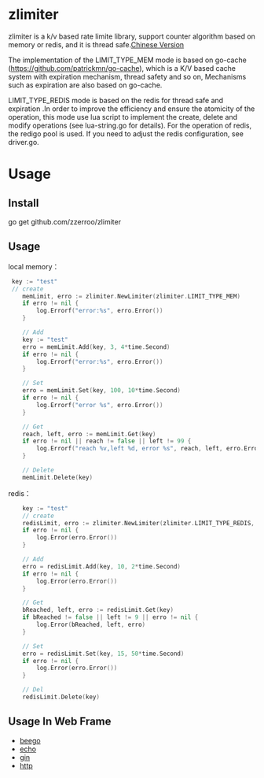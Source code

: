 # zlimiter

zlimiter is a k/v based rate limite library, support counter algorithm  based on  memory or redis, and it is thread safe.[Chinese Version](./readme-ch.md)

The implementation of the LIMIT_TYPE_MEM mode is based on go-cache (https://github.com/patrickmn/go-cache), which is a K/V based cache system with expiration mechanism, thread safety and so on, Mechanisms such as expiration are also based on go-cache. 

LIMIT_TYPE_REDIS mode is based on the redis for thread safe and expiration .In order to improve the efficiency and ensure the atomicity of the operation, this mode use lua script to implement the create, delete and modify operations (see lua-string.go for details). For the operation of redis, the redigo pool  is used. If you need to adjust the redis configuration, see driver.go.

# Usage

## Install

go get github.com/zzerroo/zlimiter

## Usage

local memory：

```go
 key := "test" 
 // create
	memLimit, erro := zlimiter.NewLimiter(zlimiter.LIMIT_TYPE_MEM)
	if erro != nil {
		log.Errorf("error:%s", erro.Error())
	}

	// Add
	key := "test"
	erro = memLimit.Add(key, 3, 4*time.Second)
	if erro != nil {
		log.Errorf("error:%s", erro.Error())
	}

	// Set
	erro = memLimit.Set(key, 100, 10*time.Second)
	if erro != nil {
		log.Errorf("error %s", erro.Error())
	}

	// Get
	reach, left, erro := memLimit.Get(key)
	if erro != nil || reach != false || left != 99 {
		log.Errorf("reach %v,left %d, error %s", reach, left, erro.Error())
	}

	// Delete
	memLimit.Delete(key)
```



redis：

```go
	key := "test"
	// create
	redisLimit, erro := zlimiter.NewLimiter(zlimiter.LIMIT_TYPE_REDIS, driver.RedisInfo{Host: "127.0.0.1:6379", Passwd: "passwd"})
	if erro != nil {
		log.Error(erro.Error())
	}

	// Add
	erro = redisLimit.Add(key, 10, 2*time.Second)
	if erro != nil {
		log.Error(erro.Error())
	}

	// Get
	bReached, left, erro := redisLimit.Get(key)
	if bReached != false || left != 9 || erro != nil {
		log.Error(bReached, left, erro)
	}

	// Set
	erro = redisLimit.Set(key, 15, 50*time.Second)
	if erro != nil {
		log.Error(erro.Error())
	}

	// Del
	redisLimit.Delete(key)
```

## Usage In Web Frame

- [beego](./example/beego/beego.go)
- [echo](./example/echo/echo.go)
- [gin](./example/gin/gin.go)
- [http](./example/http/http.go)
